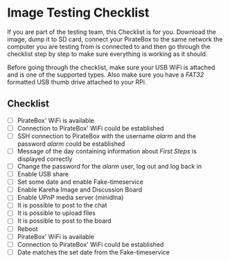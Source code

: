 # Image Testing Checklist
If you are part of the testing team, this Checklist is for you. Download the image, dump it to SD card, connect your PirateBox to the same network the computer you are testing from is connected to and then go through the checklist step by step to make sure everything is working as it should.

Before going through the checklist, make sure your USB WiFi is attached and is one of the supported types. Also make sure you have a *FAT32* formatted USB thumb drive attached to your RPi.

## Checklist
* [ ] PirateBox' WiFi is available
* [ ] Connection to PirateBox' WiFi could be established
* [ ] SSH connection to PirateBox with the username *alarm* and the password *alarm* could be established
* [ ] Message of the day containing information about *First Steps* is displayed correctly
* [ ] Change the password for the *alarm* user, log out and log back in
* [ ] Enable USB share
* [ ] Set some date and enable Fake-timeservice
* [ ] Enable Kareha Image and Discussion Board
* [ ] Enable UPnP media server (minidlna)
* [ ] It is possible to post to the chat
* [ ] It is possible to upload files
* [ ] It is possible to post to the board
* [ ] Reboot
* [ ] PirateBox' WiFi is available
* [ ] Connection to PirateBox' WiFi could be established
* [ ] Date matches the set date from the Fake-timeservice
